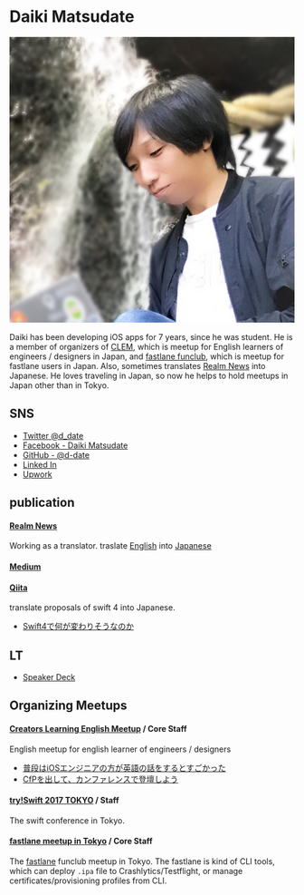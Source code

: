 # Daiki Matsudate

![facebook](../imgs/IMG_7188.JPG)

Daiki has been developing iOS apps for 7 years, since he was student.
He is a member of organizers of [CLEM](https://clem.connpass.com), which is meetup for English learners of engineers / designers in Japan, and [fastlane funclub](https://fastlane.connpass.com), which is meetup for fastlane users in Japan. Also, sometimes translates [Realm News](https://news.realm.io/news/) into Japanese. He loves traveling in Japan, so now he helps to hold meetups in Japan other than in Tokyo.

## SNS

- [Twitter @d_date](https://twitter.com/d_date)
- [Facebook - Daiki Matsudate](https://www.facebook.com/matsudate.daiki)
- [GitHub - @d-date](https://github.com/d-date)
- [Linked In](https://www.linkedin.com/in/daiki-matsudate-728272128)
- [Upwork](https://www.upwork.com/o/profiles/users/_~01fdb03fcde98b0f90/)

## publication

#### [Realm News](https://realm.io/jp/news/)
Working as a translator.
traslate [English](https://realm.io/news/) into [Japanese](https://realm.io/jp/news/)

#### [Medium](https://medium.com/@d_date)

#### [Qiita](http://qiita.com/d_date)

translate proposals of swift 4 into Japanese.

- [Swift4で何が変わりそうなのか](http://qiita.com/d_date/items/b3562f542afc306791ce)

## LT

- [Speaker Deck](https://speakerdeck.com/d_date)

## Organizing Meetups

#### [Creators Learning English Meetup](https://clem.connpass.com/) / Core Staff

English meetup for english learner of engineers / designers

- [普段はiOSエンジニアの方が英語の話をするとすごかった](https://medium.com/@d_date/bd5ddd06fb21)
- [CfPを出して、カンファレンスで登壇しよう](https://medium.com/@d_date/ebfb78d24945)

#### [try!Swift 2017 TOKYO](https://www.tryswift.co/tokyo/en) / Staff

The swift conference in Tokyo.

#### [fastlane meetup in Tokyo](https://fastlane.connpass.com/) / Core Staff

The [fastlane](https://fastlane.tools/) funclub meetup in Tokyo. The fastlane is kind of CLI tools, which can deploy `.ipa` file to Crashlytics/Testflight, or manage certificates/provisioning profiles from CLI.

